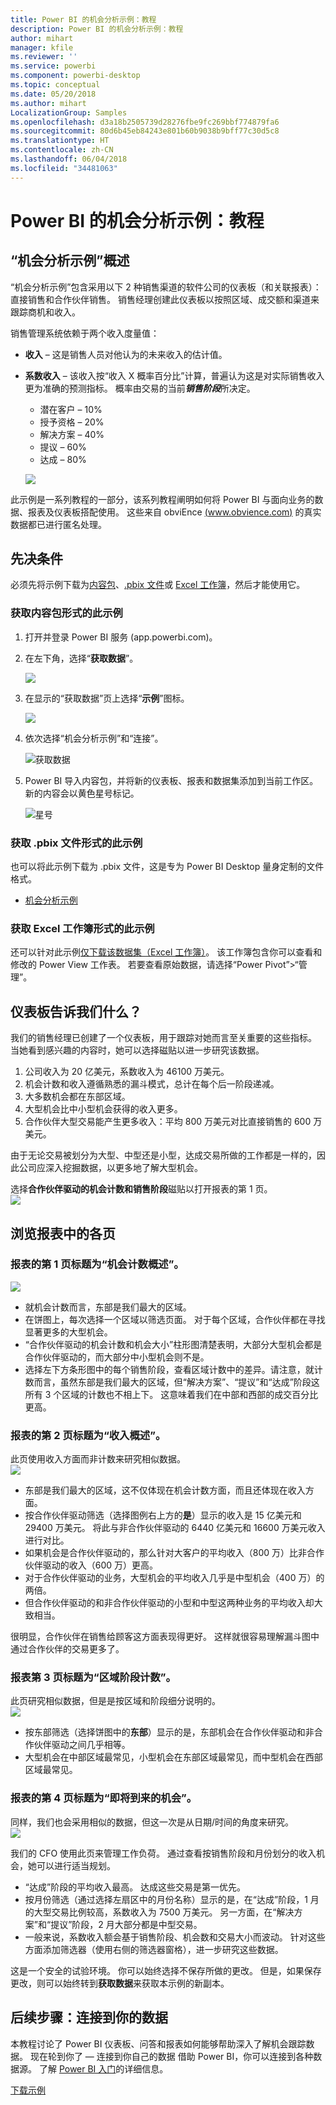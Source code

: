 ```yaml
---
title: Power BI 的机会分析示例：教程
description: Power BI 的机会分析示例：教程
author: mihart
manager: kfile
ms.reviewer: ''
ms.service: powerbi
ms.component: powerbi-desktop
ms.topic: conceptual
ms.date: 05/20/2018
ms.author: mihart
LocalizationGroup: Samples
ms.openlocfilehash: d3a18b2505739d28276fbe9fc269bbf774879fa6
ms.sourcegitcommit: 80d6b45eb84243e801b60b9038b9bff77c30d5c8
ms.translationtype: HT
ms.contentlocale: zh-CN
ms.lasthandoff: 06/04/2018
ms.locfileid: "34481063"
---
```

# <a name="opportunity-analysis-sample-for-power-bi-take-a-tour"></a>Power BI 的机会分析示例：教程

## <a name="overview-of-the-opportunity-analysis-sample"></a>“机会分析示例”概述
“机会分析示例”包含采用以下 2 种销售渠道的软件公司的仪表板（和关联报表）：直接销售和合作伙伴销售。 销售经理创建此仪表板以按照区域、成交额和渠道来跟踪商机和收入。

销售管理系统依赖于两个收入度量值：

* **收入** – 这是销售人员对他认为的未来收入的估计值。
* **系数收入** – 该收入按“收入 X 概率百分比”计算，普遍认为这是对实际销售收入更为准确的预测指标。 概率由交易的当前***销售阶段***所决定。
  * 潜在客户 – 10%  
  * 授予资格 – 20%  
  * 解决方案 – 40%  
  * 提议 – 60%  
  * 达成 – 80%

  ![](media/sample-opportunity-analysis/opportunity1.png)

此示例是一系列教程的一部分，该系列教程阐明如何将 Power BI 与面向业务的数据、报表及仪表板搭配使用。 这些来自 obviEnce [(www.obvience.com)](http://www.obvience.com/) 的真实数据都已进行匿名处理。

## <a name="prerequisites"></a>先决条件

 必须先将示例下载为[内容包](https://docs.microsoft.com/power-bi/sample-opportunity-analysis#get-the-content-pack-for-this-sample)、[.pbix 文件](http://download.microsoft.com/download/9/1/5/915ABCFA-7125-4D85-A7BD-05645BD95BD8/Opportunity-Analysis-Sample-PBIX.pbix)或 [Excel 工作簿](http://go.microsoft.com/fwlink/?LinkId=529782)，然后才能使用它。

### <a name="get-the-content-pack-for-this-sample"></a>获取内容包形式的此示例

1. 打开并登录 Power BI 服务 (app.powerbi.com)。
2. 在左下角，选择“**获取数据**”。
   
    ![](media/sample-datasets/power-bi-get-data.png)
3. 在显示的“获取数据”页上选择“**示例**”图标。
   
   ![](media/sample-datasets/power-bi-samples-icon.png)
4. 依次选择“机会分析示例”和“连接”。  
  
   ![获取数据](media/sample-opportunity-analysis/opportunity-connect.png)
   
5. Power BI 导入内容包，并将新的仪表板、报表和数据集添加到当前工作区。 新的内容会以黄色星号标记。 
   
   ![星号](media/sample-opportunity-analysis/opportunity-asterisk.png)
  
### <a name="get-the-pbix-file-for-this-sample"></a>获取 .pbix 文件形式的此示例

也可以将此示例下载为 .pbix 文件，这是专为 Power BI Desktop 量身定制的文件格式。 

 * [机会分析示例](http://download.microsoft.com/download/9/1/5/915ABCFA-7125-4D85-A7BD-05645BD95BD8/Opportunity%20Analysis%20Sample%20PBIX.pbix)

### <a name="get-the-excel-workbook-for-this-sample"></a>获取 Excel 工作簿形式的此示例
还可以针对此示例[仅下载该数据集（Excel 工作簿）](http://go.microsoft.com/fwlink/?LinkId=529782)。 该工作簿包含你可以查看和修改的 Power View 工作表。 若要查看原始数据，请选择“Power Pivot”>“管理”。


## <a name="what-is-our-dashboard-telling-us"></a>仪表板告诉我们什么？
我们的销售经理已创建了一个仪表板，用于跟踪对她而言至关重要的这些指标。 当她看到感兴趣的内容时，她可以选择磁贴以进一步研究该数据。

1. 公司收入为 20 亿美元，系数收入为 46100 万美元。
2. 机会计数和收入遵循熟悉的漏斗模式，总计在每个后一阶段递减。
3. 大多数机会都在东部区域。
4. 大型机会比中小型机会获得的收入更多。
5. 合作伙伴大型交易能产生更多收入：平均 800 万美元对比直接销售的 600 万美元。

由于无论交易被划分为大型、中型还是小型，达成交易所做的工作都是一样的，因此公司应深入挖掘数据，以更多地了解大型机会。

选择**合作伙伴驱动的机会计数和销售阶段**磁贴以打开报表的第 1 页。  
![](media/sample-opportunity-analysis/opportunity2.png)

## <a name="explore-the-pages-in-the-report"></a>浏览报表中的各页
### <a name="page-1-of-our-report-is-titled-opportunity-count-overview"></a>报表的第 1 页标题为“机会计数概述”。
![](media/sample-opportunity-analysis/opportunity3.png)

* 就机会计数而言，东部是我们最大的区域。  
* 在饼图上，每次选择一个区域以筛选页面。 对于每个区域，合作伙伴都在寻找显著更多的大型机会。   
* “合作伙伴驱动的机会计数和机会大小”柱形图清楚表明，大部分大型机会都是合作伙伴驱动的，而大部分中小型机会则不是。
* 选择左下方条形图中的每个销售阶段，查看区域计数中的差异。请注意，就计数而言，虽然东部是我们最大的区域，但“解决方案”、“提议”和“达成”阶段这所有 3 个区域的计数也不相上下。 这意味着我们在中部和西部的成交百分比更高。

### <a name="page-2-of-our-report-is-titled-revenue-overview"></a>报表的第 2 页标题为“收入概述”。
此页使用收入方面而非计数来研究相似数据。  
![](media/sample-opportunity-analysis/opportunity4.png)

* 东部是我们最大的区域，这不仅体现在机会计数方面，而且还体现在收入方面。  
* 按合作伙伴驱动筛选（选择图例右上方的**是**）显示的收入是 15 亿美元和 29400 万美元。 将此与非合作伙伴驱动的 6440 亿美元和 16600 万美元收入进行对比。  
* 如果机会是合作伙伴驱动的，那么针对大客户的平均收入（800 万）比非合作伙伴驱动的收入（600 万）更高。  
* 对于合作伙伴驱动的业务，大型机会的平均收入几乎是中型机会（400 万）的两倍。  
* 但合作伙伴驱动的和非合作伙伴驱动的小型和中型这两种业务的平均收入却大致相当。   

很明显，合作伙伴在销售给顾客这方面表现得更好。  这样就很容易理解漏斗图中通过合作伙伴的交易更多了。

### <a name="page-3-of-our-report-is-titled-region-stage-counts"></a>报表第 3 页标题为“区域阶段计数”。
此页研究相似数据，但是是按区域和阶段细分说明的。  
![](media/sample-opportunity-analysis/opportunity5.png)

* 按东部筛选（选择饼图中的**东部**）显示的是，东部机会在合作伙伴驱动和非合作伙伴驱动之间几乎相等。
* 大型机会在中部区域最常见，小型机会在东部区域最常见，而中型机会在西部区域最常见。

### <a name="page-4-of-our-report-is-titled-upcoming-opportunities"></a>报表的第 4 页标题为“即将到来的机会”。
同样，我们也会采用相似的数据，但这一次是从日期/时间的角度来研究。  
![](media/sample-opportunity-analysis/opportunity6.png)

我们的 CFO 使用此页来管理工作负荷。 通过查看按销售阶段和月份划分的收入机会，她可以进行适当规划。

* “达成”阶段的平均收入最高。 达成这些交易是第一优先。
* 按月份筛选（通过选择左扇区中的月份名称）显示的是，在“达成”阶段，1 月的大型交易比例较高，系数收入为 7500 万美元。 另一方面，在“解决方案”和“提议”阶段，2 月大部分都是中型交易。
* 一般来说，系数收入额会基于销售阶段、机会数和交易大小而波动。 针对这些方面添加筛选器（使用右侧的筛选器窗格），进一步研究这些数据。

这是一个安全的试验环境。 你可以始终选择不保存所做的更改。 但是，如果保存更改，则可以始终转到**获取数据**来获取本示例的新副本。

## <a name="next-steps-connect-to-your-data"></a>后续步骤：连接到你的数据
本教程讨论了 Power BI 仪表板、问答和报表如何能够帮助深入了解机会跟踪数据。 现在轮到你了 — 连接到你自己的数据 借助 Power BI，你可以连接到各种数据源。 了解 [Power BI 入门](service-get-started.md)的详细信息。

[下载示例](sample-datasets.md)  
